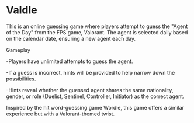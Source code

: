 # Valdle
This is an online guessing game where players attempt to guess the "Agent of the Day" from the FPS game, Valorant. The agent is selected daily based on the calendar date, ensuring a new agent each day.


Gameplay

-Players have unlimited attempts to guess the agent.

-If a guess is incorrect, hints will be provided to help narrow down the possibilities.

-Hints reveal whether the guessed agent shares the same nationality, gender, or role (Duelist, Sentinel, Controller, Initiator) as the correct agent.


Inspired by the hit word-guessing game Wordle, this game offers a similar experience but with a Valorant-themed twist.

